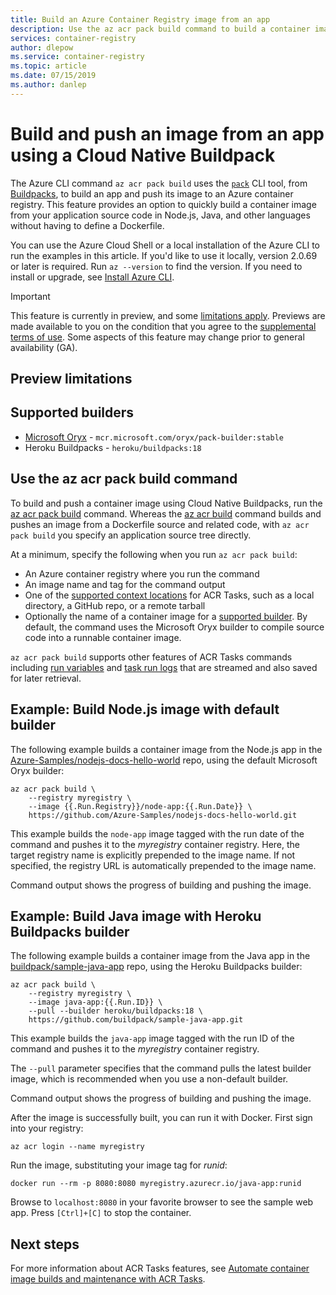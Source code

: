 ```yaml
---
title: Build an Azure Container Registry image from an app
description: Use the az acr pack build command to build a container image from an app and push to Azure Container Registry, without using a Dockerfile.
services: container-registry
author: dlepow
ms.service: container-registry
ms.topic: article
ms.date: 07/15/2019
ms.author: danlep
---
```


# Build and push an image from an app using a Cloud Native Buildpack

The Azure CLI command `az acr pack build` uses the [`pack`](https://github.com/buildpack/pack) CLI tool, from [Buildpacks](https://buildpacks.io/), to build an app and push its image to an Azure container registry. This feature provides an option to quickly build a container image from your application source code in Node.js, Java, and other languages without having to define a Dockerfile.

You can use the Azure Cloud Shell or a local installation of the Azure CLI to run the examples in this article. If you'd like to use it locally, version 2.0.69 or later is required. Run `az --version` to find the version. If you need to install or upgrade, see [Install Azure CLI][azure-cli-install].

> [!IMPORTANT]
> This feature is currently in preview, and some [limitations apply](#preview-limitations). Previews are made available to you on the condition that you agree to the [supplemental terms of use][terms-of-use]. Some aspects of this feature may change prior to general availability (GA).

## Preview limitations


## Supported builders

* [Microsoft Oryx](https://github.com/microsoft/Oryx) - `mcr.microsoft.com/oryx/pack-builder:stable`
* Heroku Buildpacks - `heroku/buildpacks:18`

## Use the az acr pack build command

To build and push a container image using Cloud Native Buildpacks, run the [az acr pack build][az-acr-pack-build] command. Whereas the [az acr build][az-acr-build] command builds and pushes an image from a Dockerfile source and related code, with `az acr pack build` you specify an application source tree directly.

At a minimum, specify the following when you run `az acr pack build`:

* An Azure container registry where you run the command
* An image name and tag for the command output
* One of the [supported context locations](container-registry-tasks-overview.md#quick-task) for ACR Tasks, such as a local directory, a GitHub repo, or a remote tarball
* Optionally the name of a container image for a [supported builder](#supported-builders). By default, the command uses the Microsoft Oryx builder to compile source code into a runnable container image. 

`az acr pack build` supports other features of ACR Tasks commands including [run variables](container-registry-tasks-reference-yaml.md#run-variables) and [task run logs](container-registry-tasks-overview.md#view-task-logs) that are streamed and also saved for later retrieval.

## Example: Build Node.js image with default builder

The following example builds a container image from the Node.js app in the [Azure-Samples/nodejs-docs-hello-world](https://github.com/Azure-Samples/nodejs-docs-hello-world) repo, using the default Microsoft Oryx builder:

```azurecli
az acr pack build \
    --registry myregistry \
    --image {{.Run.Registry}}/node-app:{{.Run.Date}} \
    https://github.com/Azure-Samples/nodejs-docs-hello-world.git
```

This example builds the `node-app` image tagged with the run date of the command and pushes it to the *myregistry* container registry. Here, the target registry name is explicitly prepended to the image name. If not specified, the registry URL is automatically prepended to the image name.

Command output shows the progress of building and pushing the image. 



## Example: Build Java image with Heroku Buildpacks builder

The following example builds a container image from the Java app in the [buildpack/sample-java-app](https://github.com/buildpack/sample-java-app) repo, using the Heroku Buildpacks builder:

```azurecli
az acr pack build \
    --registry myregistry \
    --image java-app:{{.Run.ID}} \
    --pull --builder heroku/buildpacks:18 \
    https://github.com/buildpack/sample-java-app.git
```

This example builds the `java-app` image tagged with the run ID of the command and pushes it to the *myregistry* container registry.

The `--pull` parameter specifies that the command pulls the latest builder image, which is recommended when you use a non-default builder.


Command output shows the progress of building and pushing the image. 

After the image is successfully built, you can run it with Docker. First sign into your registry:

```azurecli
az acr login --name myregistry
```

Run the image, substituting your image tag for *runid*:

```console
docker run --rm -p 8080:8080 myregistry.azurecr.io/java-app:runid
```

Browse to `localhost:8080` in your favorite browser to see the sample web app. Press `[Ctrl]+[C]` to stop the container.


## Next steps

For more information about ACR Tasks features, see [Automate container image builds and maintenance with ACR Tasks](container-registry-tasks-overview.md).


<!-- LINKS - External -->
[terms-of-use]: https://azure.microsoft.com/support/legal/preview-supplemental-terms/

<!-- LINKS - Internal -->
[azure-cli-install]: /cli/azure/install-azure-cli
[az-acr-build]: /cli/azure/acr/task
[az-acr-pack-build]: /cli/azure/acr/pack#az-acr-pack-build